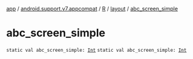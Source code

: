 [app](../../../index.md) / [android.support.v7.appcompat](../../index.md) / [R](../index.md) / [layout](index.md) / [abc_screen_simple](./abc_screen_simple.md)

# abc_screen_simple

`static val abc_screen_simple: `[`Int`](https://kotlinlang.org/api/latest/jvm/stdlib/kotlin/-int/index.html)
`static val abc_screen_simple: `[`Int`](https://kotlinlang.org/api/latest/jvm/stdlib/kotlin/-int/index.html)
